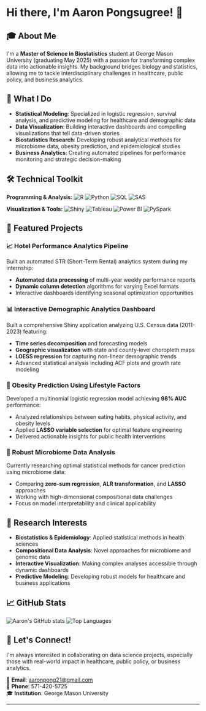 # Hi there, I'm Aaron Pongsugree! 👋

## 🎓 About Me
I'm a **Master of Science in Biostatistics** student at George Mason University (graduating May 2025) with a passion for transforming complex data into actionable insights. My background bridges biology and statistics, allowing me to tackle interdisciplinary challenges in healthcare, public policy, and business analytics.

## 🔬 What I Do
- **Statistical Modeling**: Specialized in logistic regression, survival analysis, and predictive modeling for healthcare and demographic data
- **Data Visualization**: Building interactive dashboards and compelling visualizations that tell data-driven stories
- **Biostatistics Research**: Developing robust analytical methods for microbiome data, obesity prediction, and epidemiological studies
- **Business Analytics**: Creating automated pipelines for performance monitoring and strategic decision-making

## 🛠️ Technical Toolkit
**Programming & Analysis:**
![R](https://img.shields.io/badge/R-276DC3?style=flat&logo=r&logoColor=white)
![Python](https://img.shields.io/badge/Python-3776AB?style=flat&logo=python&logoColor=white)
![SQL](https://img.shields.io/badge/SQL-4479A1?style=flat&logo=postgresql&logoColor=white)
![SAS](https://img.shields.io/badge/SAS-1F4788?style=flat&logo=sas&logoColor=white)

**Visualization & Tools:**
![Shiny](https://img.shields.io/badge/Shiny-00D4FF?style=flat&logo=rstudio&logoColor=white)
![Tableau](https://img.shields.io/badge/Tableau-E97627?style=flat&logo=tableau&logoColor=white)
![Power BI](https://img.shields.io/badge/Power%20BI-F2C811?style=flat&logo=powerbi&logoColor=black)
![PySpark](https://img.shields.io/badge/PySpark-E25A1C?style=flat&logo=apache-spark&logoColor=white)

## 🚀 Featured Projects

### 📈 Hotel Performance Analytics Pipeline
Built an automated STR (Short-Term Rental) analytics system during my internship:
- **Automated data processing** of multi-year weekly performance reports
- **Dynamic column detection** algorithms for varying Excel formats
- Interactive dashboards identifying seasonal optimization opportunities

### 📊 Interactive Demographic Analytics Dashboard
Built a comprehensive Shiny application analyzing U.S. Census data (2011-2023) featuring:
- **Time series decomposition** and forecasting models
- **Geographic visualization** with state and county-level choropleth maps
- **LOESS regression** for capturing non-linear demographic trends
- Advanced statistical analysis including ACF plots and growth rate modeling

### 🏥 Obesity Prediction Using Lifestyle Factors
Developed a multinomial logistic regression model achieving **98% AUC** performance:
- Analyzed relationships between eating habits, physical activity, and obesity levels
- Applied **LASSO variable selection** for optimal feature engineering
- Delivered actionable insights for public health interventions

### 🦠 Robust Microbiome Data Analysis
Currently researching optimal statistical methods for cancer prediction using microbiome data:
- Comparing **zero-sum regression**, **ALR transformation**, and **LASSO** approaches
- Working with high-dimensional compositional data challenges
- Focus on model interpretability and clinical applicability

## 🎯 Research Interests
- **Biostatistics & Epidemiology**: Applied statistical methods in health sciences
- **Compositional Data Analysis**: Novel approaches for microbiome and genomic data
- **Interactive Visualization**: Making complex analyses accessible through dynamic dashboards
- **Predictive Modeling**: Developing robust models for healthcare and business applications

## 📈 GitHub Stats
![Aaron's GitHub stats](https://github-readme-stats.vercel.app/api?username=aaronpong&show_icons=true&theme=vue-dark)
![Top Languages](https://github-readme-stats.vercel.app/api/top-langs/?username=aaronpong&layout=compact&theme=vue-dark)

## 🤝 Let's Connect!
I'm always interested in collaborating on data science projects, especially those with real-world impact in healthcare, public policy, or business analytics.

📧 **Email**: [aaronpong21@gmail.com](mailto:aaronpong21@gmail.com)  
📱 **Phone**: 571-420-5725  
🎓 **Institution**: George Mason University

---
